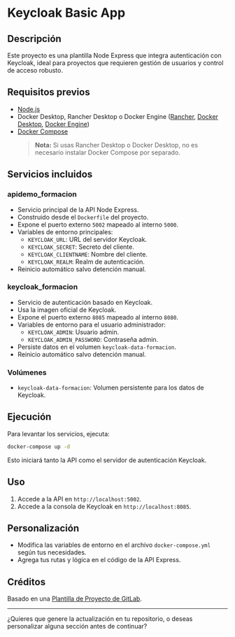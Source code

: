 # Keycloak Basic App

## Descripción

Este proyecto es una plantilla Node Express que integra autenticación con Keycloak, ideal para proyectos que requieren gestión de usuarios y control de acceso robusto.

## Requisitos previos

- [Node.js](https://nodejs.org/es)
- Docker Desktop, Rancher Desktop o Docker Engine ([Rancher](https://rancherdesktop.io/), [Docker Desktop](https://docs.docker.com/desktop), [Docker Engine](https://docs.docker.com/engine/install/))
- [Docker Compose](https://docs.docker.com/compose/install/linux/)  
  > **Nota:** Si usas Rancher Desktop o Docker Desktop, no es necesario instalar Docker Compose por separado.

## Servicios incluidos

### apidemo_formacion
- Servicio principal de la API Node Express.
- Construido desde el `Dockerfile` del proyecto.
- Expone el puerto externo `5002` mapeado al interno `5000`.
- Variables de entorno principales:
  - `KEYCLOAK_URL`: URL del servidor Keycloak.
  - `KEYCLOAK_SECRET`: Secreto del cliente.
  - `KEYCLOAK_CLIENTNAME`: Nombre del cliente.
  - `KEYCLOAK_REALM`: Realm de autenticación.
- Reinicio automático salvo detención manual.

### keycloak_formacion
- Servicio de autenticación basado en Keycloak.
- Usa la imagen oficial de Keycloak.
- Expone el puerto externo `8085` mapeado al interno `8080`.
- Variables de entorno para el usuario administrador:
  - `KEYCLOAK_ADMIN`: Usuario admin.
  - `KEYCLOAK_ADMIN_PASSWORD`: Contraseña admin.
- Persiste datos en el volumen `keycloak-data-formacion`.
- Reinicio automático salvo detención manual.

### Volúmenes
- `keycloak-data-formacion`: Volumen persistente para los datos de Keycloak.

## Ejecución

Para levantar los servicios, ejecuta:

```bash
docker-compose up -d
```

Esto iniciará tanto la API como el servidor de autenticación Keycloak.

## Uso

1. Accede a la API en `http://localhost:5002`.
2. Accede a la consola de Keycloak en `http://localhost:8085`.

## Personalización

- Modifica las variables de entorno en el archivo `docker-compose.yml` según tus necesidades.
- Agrega tus rutas y lógica en el código de la API Express.

## Créditos

Basado en una [Plantilla de Proyecto de GitLab](https://docs.gitlab.com/ee/user/project/#create-a-project-from-a-built-in-template).

---

¿Quieres que genere la actualización en tu repositorio, o deseas personalizar alguna sección antes de continuar?
